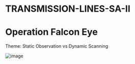 # TRANSMISSION-LINES-SA-II

# Operation Falcon Eye

Theme: Static Observation vs Dynamic Scanning

![image](https://github.com/user-attachments/assets/2b3eb6b0-aedf-4309-9ea9-9ada8885260e)


